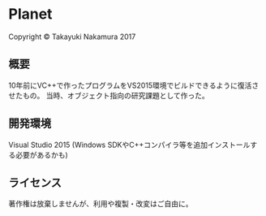 # Planet
Copyright © Takayuki Nakamura 2017

## 概要
10年前にVC++で作ったプログラムをVS2015環境でビルドできるように復活させたもの。
当時、オブジェクト指向の研究課題として作った。

## 開発環境
Visual Studio 2015
(Windows SDKやC++コンパイラ等を追加インストールする必要があるかも)

## ライセンス
著作権は放棄しませんが、利用や複製・改変はご自由に。

